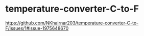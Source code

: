 # temperature-converter-C-to-F

https://github.com/NKhairnar203/temperature-converter-C-to-F/issues/1#issue-1975648670
